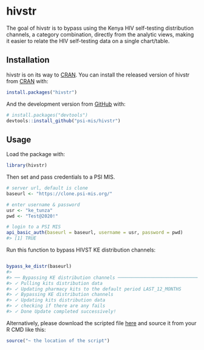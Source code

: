 
<!-- README.md is generated from README.Rmd. Please edit that file -->

# hivstr

<!-- badges: start -->

<!-- badges: end -->

The goal of hivstr is to bypass using the Kenya HIV self-testing
distribution channels, a category combination, directly from the
analytic views, making it easier to relate the HIV self-testing data on
a single chart/table.

## Installation

hivstr is on its way to [CRAN](https://CRAN.R-project.org). You can
install the released version of hivstr from
[CRAN](https://CRAN.R-project.org) with:

``` r
install.packages("hivstr")
```

And the development version from [GitHub](https://github.com/) with:

``` r
# install.packages("devtools")
devtools::install_github("psi-mis/hivstr")
```

## Usage

Load the package with:

``` r
library(hivstr)
```

Then set and pass credentials to a PSI MIS.

``` r
# server url, default is clone
baseurl <- "https://clone.psi-mis.org/"

# enter username & password
usr <- "ke_tunza"
pwd <- "Test@2020!"

# login to a PSI MIS
api_basic_auth(baseurl = baseurl, username = usr, password = pwd)
#> [1] TRUE
```

Run this function to bypass HIVST KE distribution channels:

``` r

bypass_ke_distr(baseurl)
#> 
#> ── Bypassing KE distribution channels ──────────────────────────────────────────
#> ✓ Pulling kits distribution data
#> ✓ Updating pharmacy kits to the default period LAST_12_MONTHS
#> ✓ Bypassing KE distribution channels
#> ✓ Updating kits distribution data
#> ✓ checking if there are any fails
#> ✓ Done Update completed successively!
```

Alternatively, please download the scripted file
[here](https://github.com/psi-mis/hivstr/blob/main/ke_hivst-script.R)
and source it from your R CMD like this:

``` r
source("~ the location of the script")
```
